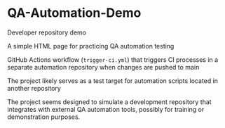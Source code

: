 # QA-Automation-Demo

Developer repository demo

A simple HTML page for practicing QA automation testing

GitHub Actions workflow (`trigger-ci.yml`) that triggers CI processes in a separate automation repository when changes are pushed to main

The project likely serves as a test target for automation scripts located in another repository

The project seems designed to simulate a development repository that integrates with external QA automation tools, possibly for training or demonstration purposes.

